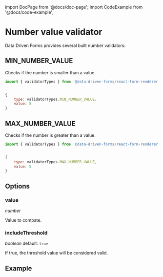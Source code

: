 import DocPage from '@docs/doc-page';
import CodeExample from '@docs/code-example';

<DocPage>

# Number value validator

Data Driven Forms provides several built number validators:

## MIN_NUMBER_VALUE

Checks if the number is smaller than a value.

```jsx
import { validatorTypes } from '@data-driven-forms/react-form-renderer';


{
    type: validatorTypes.MIN_NUMBER_VALUE,
    value: 5
}
```

## MAX_NUMBER_VALUE

Checks if the number is greater than a value.

```jsx
import { validatorTypes } from '@data-driven-forms/react-form-renderer';


{
    type: validatorTypes.MAX_NUMBER_VALUE,
    value: 5
}
```

## Options

### value

*number*

Value to compate.

### includeThreshold

*boolean* default: `true`

If true, the threshold value will be considered valid.

## Example

<CodeExample mode="preview" source="components/validators/number-validator" />

</DocPage>
